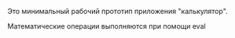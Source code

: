 Это минимальный рабочий прототип приложения "калькулятор".

Математические операции выполняются при помощи eval
